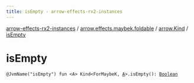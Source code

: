 ```yaml
---
title: isEmpty - arrow-effects-rx2-instances
---
```


[arrow-effects-rx2-instances](../../index.html) / [arrow.effects.maybek.foldable](../index.html) / [arrow.Kind](index.html) / [isEmpty](./is-empty.html)

# isEmpty

`@JvmName("isEmpty") fun <A> Kind<ForMaybeK, `[`A`](is-empty.html#A)`>.isEmpty(): `[`Boolean`](https://kotlinlang.org/api/latest/jvm/stdlib/kotlin/-boolean/index.html)